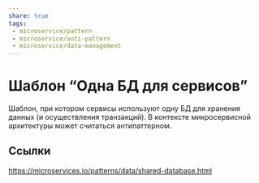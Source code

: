 ```yaml
---
share: true
tags:
 - microservice/pattern
 - microservice/anti-pattern
 - microservice/data-management
---
```

# Шаблон “Одна БД для сервисов”
Шаблон, при котором сервисы используют одну БД для хранения данных (и осуществления транзакций). В контексте микросервисной архитектуры может считаться антипаттерном.

## Ссылки
https://microservices.io/patterns/data/shared-database.html